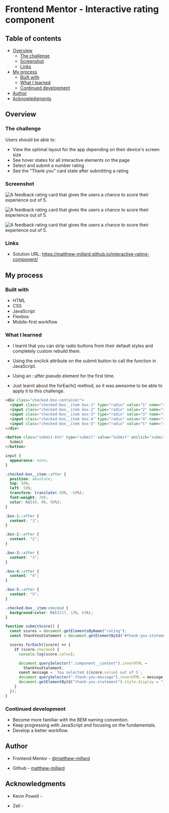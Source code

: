 # Frontend Mentor - Interactive rating component

## Table of contents

- [Overview](#overview)
  - [The challenge](#the-challenge)
  - [Screenshot](#screenshot)
  - [Links](#links)
- [My process](#my-process)
  - [Built with](#built-with)
  - [What I learned](#what-i-learned)
  - [Continued development](#continued-development)
- [Author](#author)
- [Acknowledgments](#acknowledgments)

## Overview

### The challenge

Users should be able to:

- View the optimal layout for the app depending on their device's screen size
- See hover states for all interactive elements on the page
- Select and submit a number rating
- See the "Thank you" card state after submitting a rating

### Screenshot

![A feedback rating card that gives the users a chance to score their experience out of 5.](/Screenshots/Desktop-Screenshot-Interactive-rating-component.png)

![A feedback rating card that gives the users a chance to score their experience out of 5.](/Screenshots/Desktop-Screenshot-Interactive-rating-component-Thank-You.png)

![A feedback rating card that gives the users a chance to score their experience out of 5.](/Screenshots/Mobile-Screenshot-375px-Interactive-rating-component.png)

### Links

- Solution URL: https://matthew-millard.github.io/interactive-rating-component/

## My process

### Built with

- HTML
- CSS
- JavaScript
- Flexbox
- Mobile-first workflow

### What I learned

- I learnt that you can strip radio buttons from their default styles and completely custom rebuild them.

- Using the onclick attribute on the submit button to call the function in JavaScript.

- Using an ::after pseudo element for the first time.

- Just learnt about the forEach() method, so it was awesome to be able to apply it to this challenge.

```html
<div class="checked-box-container">
  <input class="checked-box__item box-1" type="radio" value="1" name="rating" />
  <input class="checked-box__item box-2" type="radio" value="2" name="rating" />
  <input class="checked-box__item box-3" type="radio" value="3" name="rating" />
  <input class="checked-box__item box-4" type="radio" value="4" name="rating" />
  <input class="checked-box__item box-5" type="radio" value="5" name="rating" />
</div>

<button class="submit-btn" type="submit" value="Submit" onclick="submitScore()">
  Submit
</button>
```

```css
input {
  appearance: none;
}

.checked-box__item::after {
  position: absolute;
  top: 50%;
  left: 50%;
  transform: translate(-50%, -50%);
  font-weight: 700;
  color: hsl(0, 0%, 90%);
}

.box-1::after {
  content: "1";
}

.box-2::after {
  content: "2";
}

.box-3::after {
  content: "3";
}

.box-4::after {
  content: "4";
}

.box-5::after {
  content: "5";
}

.checked-box__item:checked {
  background-color: hsl(217, 12%, 63%);
}
```

```js
function submitScore() {
  const scores = document.getElementsByName("rating");
  const thankYouStatement = document.getElementById("#thank-you-statement");

  scores.forEach((score) => {
    if (score.checked) {
      console.log(score.value);

      document.querySelector(".component__content").innerHTML =
        thankYouStatement;
      const message = `You selected ${score.value} out of 5`;
      document.querySelector(".thank-you-message").innerHTML = message;
      document.getElementById("thank-you-statement").style.display = "initial";
    }
  });
}
```

### Continued development

- Become more familiar with the BEM naming convention.
- Keep progressing with JavaScript and focusing on the fundamentals.
- Develop a better workflow.

## Author

- Frontend Mentor - [@matthew-millard](https://www.frontendmentor.io/profile/matthew-millard)

- Github - [matthew-millard](https://github.com/matthew-millard)

## Acknowledgments

- Kevin Powell - [](https://www.kevinpowell.co/)

- Zell - [](https://learnjavascript.today/)